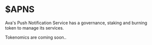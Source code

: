 # $APNS

Ava's Push Notification Service has a governance, staking and burning token to manage its services.

Tokenomics are coming soon..
